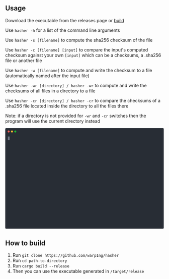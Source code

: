 ## Usage
Download the executable from the releases page or [build](#building-instructions)

Use `hasher -h` for a list of the command line arguments

Use `hasher -s [filename]` to compute the sha256 checksum of the file

Use `hasher -c [filename] [input]` to compare the input's computed checksum against your own `[input]` which can be a checksums, a .sha256 file or another file

Use `hasher -w [filename]` to compute and write the checksum to a file (automatically named after the input file)

Use `hasher -wr [directory] / hasher -wr` to compute and write the checksums of all files in a directory to a file

Use `hasher -cr [directory] / hasher -cr` to compare the checksums of a .sha256 file located inside the directory to all the files there

Note: if a directory is not provided for `-wr` and `-cr` switches then the program will use the current directory instead

<img src="./assets/demo.svg" alt="demo" style="zoom: 50%;" />

## How to build <a name="building-instructions"></a>
1. Run `git clone https://github.com/warp1ng/hasher`
2. Run `cd path-to-directory`
3. Run `cargo build --release`
4. Then you can use the executable generated in `/target/release`